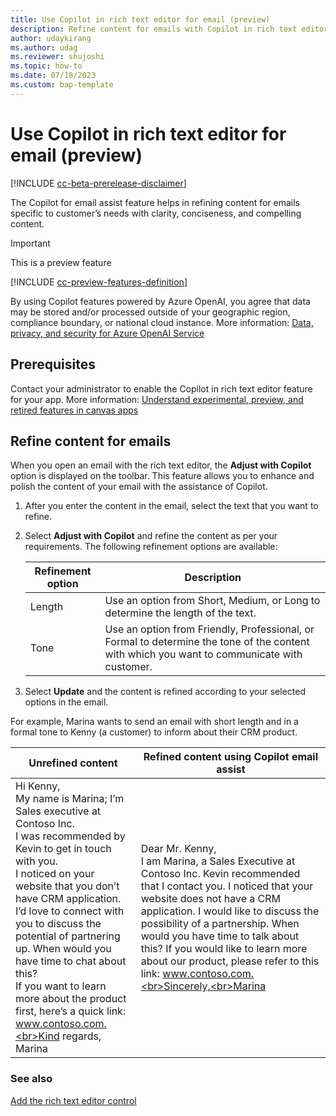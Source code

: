 ```yaml
---
title: Use Copilot in rich text editor for email (preview)
description: Refine content for emails with Copilot in rich text editor.
author: udaykirang
ms.author: udag
ms.reviewer: shujoshi
ms.topic: how-to 
ms.date: 07/18/2023
ms.custom: bap-template 
---
```


# Use Copilot in rich text editor for email (preview)

[!INCLUDE [cc-beta-prerelease-disclaimer](../../includes/cc-beta-prerelease-disclaimer.md)]

The Copilot for email assist feature helps in refining content for emails specific to customer’s needs with clarity, conciseness, and compelling content.

> [!IMPORTANT]
> This is a preview feature
>
> [!INCLUDE [cc-preview-features-definition](../../includes/cc-preview-features-definition.md)]
>
> By using Copilot features powered by Azure OpenAI, you agree that data may be stored and/or processed outside of your geographic region, compliance boundary, or national cloud instance. More information: [Data, privacy, and security for Azure OpenAI Service](/legal/cognitive-services/openai/data-privacy#preventing-abuse-and-harmful-content-generation)

## Prerequisites

Contact your administrator to enable the Copilot in rich text editor feature for your app. More information: [Understand experimental, preview, and retired features in canvas apps](../canvas-apps/working-with-experimental-preview.md) 

## Refine content for emails

When you open an email with the rich text editor, the **Adjust with Copilot** option is displayed on the toolbar. This feature allows you to enhance and polish the content of your email with the assistance of Copilot.

1. After you enter the content in the email, select the text that you want to refine.
1. Select **Adjust with Copilot** and refine the content as per your requirements. The following refinement options are available:

    | Refinement option | Description | 
    |------------------|-------------|
    | Length | Use an option from Short, Medium, or Long to determine the length of the text. |
    | Tone | Use an option from Friendly, Professional, or Formal to determine the tone of the content with which you want to communicate with customer. |

1. Select **Update** and the content is refined according to your selected options in the email.

For example, Marina wants to send an email with short length and in a formal tone to Kenny (a customer) to inform about their CRM product.

|Unrefined content| Refined content using Copilot email assist |
|-----------------|--------------------------------------------|
| Hi Kenny,<br>My name is Marina; I’m Sales executive at Contoso Inc.<br>I was recommended by Kevin to get in touch with you.<br>I noticed on your website that you don’t have CRM application.<br>I’d love to connect with you to discuss the potential of partnering up. When would you have time to chat about this?<br>If you want to learn more about the product first, here’s a quick link: www.contoso.com.<br>Kind regards,<br>Marina | Dear Mr. Kenny,<br>I am Marina, a Sales Executive at Contoso Inc. Kevin recommended that I contact you. I noticed that your website does not have a CRM application. I would like to discuss the possibility of a partnership. When would you have time to talk about this? If you would like to learn more about our product, please refer to this link: www.contoso.com.<br>Sincerely,<br>Marina |

### See also

[Add the rich text editor control](../model-driven-apps/rich-text-editor-control.md)